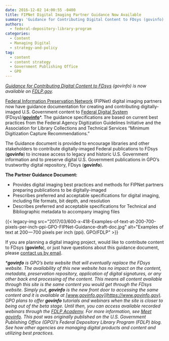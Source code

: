 ```yaml
---
date: 2016-12-02 14:00:55 -0400
title: FIPNet Digital Imaging Partner Guidance Now Available
summary: 'Guidance for Contributing Digital Content to FDsys (govinfo) is now available on FDLP.gov.  Federal Information Preservation Network (FIPNet) digital imaging partners now have guidance documentation for creating and contributing digitally-imaged U.S. Government content to Federal Digital System (FDsys)/govinfo*. The guidance specifications are based on current best practices from the Federal Agency Digitization Guidelines Initiative and'
authors:
  - federal-depository-library-program
categories:
  - Content
  - Managing Digital
  - strategy-and-policy
tag:
  - content
  - content strategy
  - Government Publishing Office
  - GPO
---
```


_[Guidance for Contributing Digital Content to FDsys](https://www.fdlp.gov/file-repository/outreach/events/depository-library-council-dlc-meetings/2016-meeting-proceedings/2016-dlc-meeting-and-fdl-conference/2813-guidance-for-contributing-digital-content-to-fdsys-govinfo) (govinfo) is now available on [FDLP.gov](https://www.fdlp.gov)._ 

[Federal Information Preservation Network](https://www.fdlp.gov/project-list/federal-information-preservation-network) (FIPNet) digital imaging partners now have guidance documentation for creating and contributing digitally-imaged U.S. Government content to [Federal Digital System](https://www.gpo.gov/fdsys/) (FDsys)/[**govinfo**](https://www.govinfo.gov/features/news/meet-govinfo)*. The guidance specifications are based on current best practices from the Federal Agency Digitization Guidelines Initiative and the Association for Library Collections and Technical Services “Minimum Digitization Capture Recommendations.”

The Guidance document is provided to encourage libraries and other stakeholders to contribute digitally-imaged Federal publications to FDsys (**govinfo**) to increase access to legacy and historic U.S. Government information and to preserve digital U.S. Government publications in GPO’s trustworthy digital repository, FDsys (**govinfo**).

**The Partner Guidance Document:**

  * Provides digital imaging best practices and methods for FIPNet partners preparing publications to be digitally-imaged
  * Prescribes preferred and acceptable specifications for digital imaging, including file formats, bit depth, and resolution
  * Describes preferred and acceptable specifications for Technical and Bibliographic metadata to accompany imaging files

{{< legacy-img src="2017/03/600-x-418-Examples-of-text-at-200-700-pixels-per-inch-ppi-GPO-FIPNet-Guidance-draft-doc.jpg" alt="Examples of text at 200 — 700 pixels per inch (ppi). GPO/FDLP" >}}

If you are planning a digital imaging project, would like to contribute content to FDsys (**govinfo**), or just have questions about this guidance document, please [contact us by email](mailto:PreserveFedInfo@gpo.gov).

 _***govinfo** is GPO’s beta website that will eventually replace the FDsys website. The availability of this new website has no impact on the content, metadata, preservation repository, application of digital signatures, or any other back end processing of the content. This means all content available through this site is the same content you would get through the FDsys website. Simply put, **govinfo** is the new front door to accessing the same content and it is available at [www.govinfo.gov](https://www.govinfo.gov)._
_GPO plans to offer **govinfo** tutorials and webinars when the site is closer to being out of the beta stage. Until then, you can access available recorded webinars through the [FDLP Academy](http://login.icohere.com/public/topics.cfm?cseq=1172). For more information, see [Meet govinfo](https://www.govinfo.gov/features/news/meet-govinfo)._
_This post was originally published on the U.S. Government Publishing Office (GPO)’s Federal Depository Library Program (FDLP) blog._
_See how other agencies are managing digital products and content and utilizing best practices._